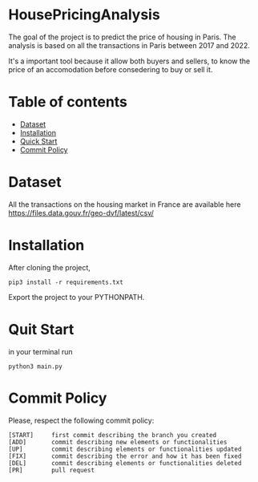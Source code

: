 # HousePricingAnalysis
The goal of the project is to predict the price of housing in Paris.
The analysis is based on all the transactions in Paris between 2017 and 2022.

It's a important tool because it allow both buyers and sellers, to know the price of an accomodation before consedering to buy or sell it.

# Table of contents

- [Dataset](#dataset)
- [Installation](#installation)
- [Quick Start](#quick-start)
- [Commit Policy](#commit-policy)

# Dataset

All the transactions on the housing market in France are available here https://files.data.gouv.fr/geo-dvf/latest/csv/

# Installation

After cloning the project,

```
pip3 install -r requirements.txt
```

Export the project to your PYTHONPATH.

# Quit Start

in your terminal run
```
python3 main.py
```

# Commit Policy

Please, respect the following commit policy:
```
[START]     first commit describing the branch you created
[ADD]       commit describing new elements or functionalities
[UP]        commit describing elements or functionalities updated
[FIX]       commit describing the error and how it has been fixed
[DEL]       commit describing elements or functionalities deleted
[PR]        pull request
```
